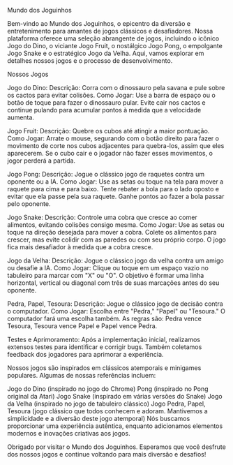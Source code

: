 Mundo dos Joguinhos

Bem-vindo ao Mundo dos Joguinhos, o epicentro da diversão e entretenimento para amantes de jogos clássicos e desafiadores. Nossa plataforma oferece uma seleção abrangente de jogos, incluindo o icônico Jogo do Dino, o viciante Jogo Fruit, o nostálgico Jogo Pong, o empolgante Jogo Snake e o estratégico Jogo da Velha. Aqui, vamos explorar em detalhes nossos jogos e o processo de desenvolvimento.


Nossos Jogos

Jogo do Dino:
Descrição: Corra com o dinossauro pela savana e pule sobre os cactos para evitar colisões.
Como Jogar: Use a barra de espaço ou o botão de toque para fazer o dinossauro pular. Evite cair nos cactos e continue pulando para acumular pontos à medida que a velocidade aumenta.

Jogo Fruit:
Descrição: Quebre os cubos até atingir a maior pontuação.
Como Jogar: Arrate o mouse, segurando com o botão direito para fazer o movimento de corte nos cubos adjacentes para quebra-los, assim que eles aparecerem. Se o cubo cair e o jogador não fazer esses movimentos, o jogor perderá a partida.

Jogo Pong:
Descrição: Jogue o clássico jogo de raquetes contra um oponente ou a IA.
Como Jogar: Use as setas ou toque na tela para mover a raquete para cima e para baixo. Tente rebater a bola para o lado oposto e evitar que ela passe pela sua raquete. Ganhe pontos ao fazer a bola passar pelo oponente.

Jogo Snake:
Descrição: Controle uma cobra que cresce ao comer alimentos, evitando colisões consigo mesma.
Como Jogar: Use as setas ou toque na direção desejada para mover a cobra. Colete os alimentos para crescer, mas evite colidir com as paredes ou com seu próprio corpo. O jogo fica mais desafiador à medida que a cobra cresce.

Jogo da Velha:
Descrição: Jogue o clássico jogo da velha contra um amigo ou desafie a IA.
Como Jogar: Clique ou toque em um espaço vazio no tabuleiro para marcar com "X" ou "O". O objetivo é formar uma linha horizontal, vertical ou diagonal com três de suas marcações antes do seu oponente.

Pedra, Papel, Tesoura:
Descrição: Jogue o clássico jogo de decisão contra o computador.
Como Jogar: Escolha entre "Pedra," "Papel" ou "Tesoura." O computador fará uma escolha também. As regras são: Pedra vence Tesoura, Tesoura vence Papel e Papel vence Pedra.

Testes e Aprimoramento: Após a implementação inicial, realizamos extensos testes para identificar e corrigir bugs. Também coletamos feedback dos jogadores para aprimorar a experiência.

Nossos jogos são inspirados em clássicos atemporais e minigames populares. Algumas de nossas referências incluem:

Jogo do Dino (inspirado no jogo do Chrome)
Pong (inspirado no Pong original da Atari)
Jogo Snake (inspirado em várias versões do Snake)
Jogo da Velha (inspirado no jogo de tabuleiro clássico)
Jogo Pedra, Papel, Tesoura (jogo clássico que todos conhecem e adoram. Mantivemos a simplicidade e a diversão deste jogo atemporal)
Nós buscamos proporcionar uma experiência autêntica, enquanto adicionamos elementos modernos e inovações criativas aos jogos.

Obrigado por visitar o Mundo dos Joguinhos. Esperamos que você desfrute dos nossos jogos e continue voltando para mais diversão e desafios!
